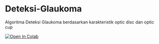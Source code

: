 # Deteksi-Glaukoma
Algoritma Deteksi Glaukoma berdasarkan karakteristik optic disc dan optic cup

[![Open In Colab](https://colab.research.google.com/assets/colab-badge.svg)](https://colab.research.google.com/drive/1FQG3l6ORyCUcy4l_8g86RX8zyatiwWpB)

